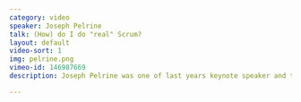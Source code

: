 ```yaml
---
category: video
speaker: Joseph Pelrine
talk: (How) do I do "real" Scrum?
layout: default
video-sort: 1
img: pelrine.png
vimeo-id: 146987669
description: Joseph Pelrine was one of last years keynote speaker and talked about, how he does real Scrum.

---
```

